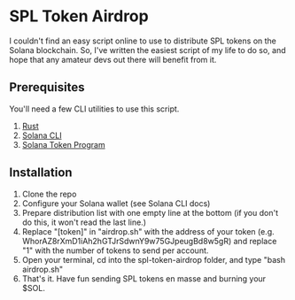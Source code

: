 # SPL Token Airdrop

I couldn't find an easy script online to use to distribute SPL tokens on the Solana blockchain. So, I've written the easiest script of my life to do so, and hope that any amateur devs out there will benefit from it.

## Prerequisites
You'll need a few CLI utilities to use this script.
1. [Rust](https://www.rust-lang.org/tools/install)
2. [Solana CLI](https://docs.solana.com/cli/install-solana-cli-tools)
3. [Solana Token Program](https://spl.solana.com/token)

## Installation
1. Clone the repo
2. Configure your Solana wallet (see Solana CLI docs)
3. Prepare distribution list with one empty line at the bottom (if you don't do this, it won't read the last line.)
4. Replace "[token]" in "airdrop.sh" with the address of your token (e.g. 
WhorAZ8rXmD1iAh2hGTJrSdwnY9w75GJpeugBd8w5gR) and replace "1" with the number of tokens to send per account.
4. Open your terminal, cd into the spl-token-airdrop folder, and type "bash airdrop.sh"
5. That's it. Have fun sending SPL tokens en masse and burning your $SOL.
